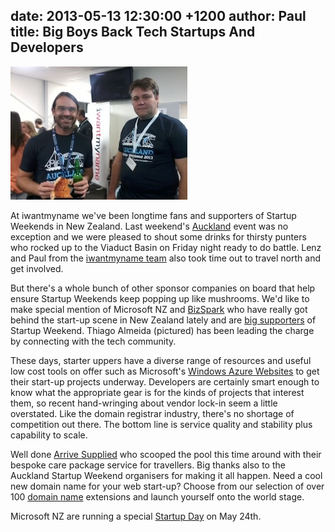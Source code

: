 date: 2013-05-13 12:30:00 +1200
author: Paul
title: Big Boys Back Tech Startups And Developers
----

![swakl1.jpg](/media/2013-05-13-swakl1.jpg)

At iwantmyname we've been longtime fans and supporters of Startup Weekends in New Zealand. Last weekend's [Auckland](http://auckland.startupweekend.org/) event was no exception and we were pleased to shout some drinks for thirsty punters who rocked up to the Viaduct Basin on Friday night ready to do battle. Lenz and Paul from the [iwantmyname team](https://iwantmyname.co.nz/about) also took time out to travel north and get involved.

But there's a whole bunch of other sponsor companies on board that help ensure Startup Weekends keep popping up like mushrooms. We'd like to make special mention of Microsoft NZ and [BizSpark](http://www.microsoft.com/bizspark/) who have really got behind the start-up scene in New Zealand lately and are [big supporters](http://auckland.startupweekend.org/2013/05/02/bizspark-auckland-startup-weekend/) of Startup Weekend. Thiago Almeida (pictured) has been leading the charge by connecting with the tech community. 

These days, starter uppers have a diverse range of resources and useful low cost tools on offer such as Microsoft's [Windows Azure Websites](https://iwantmyname.co.nz/services/developer/windows-azure-websites-custom-domain) to get their start-up projects underway. Developers are certainly smart enough to know what the appropriate gear is for the kinds of projects that interest them, so recent hand-wringing about vendor lock-in seem a little overstated. Like the domain registrar industry, there's no shortage of competition out there. The bottom line is service quality and stability plus capability to scale.

Well done [Arrive Supplied](http://archived.link/http://www.arrivesupplied.com/) who scooped the pool this time around with their bespoke care package service for travellers. Big thanks also to the Auckland Startup Weekend organisers for making it all happen. Need a cool new domain name for your web start-up? Choose from our selection of over 100 [domain name](https://iwantmyname.co.nz/domains) extensions and launch yourself onto the world stage.

Microsoft NZ are running a special [Startup Day](https://msevents.microsoft.com/cui/EventDetail.aspx?EventID=1032552664&culture=en-NZ) on May 24th.
